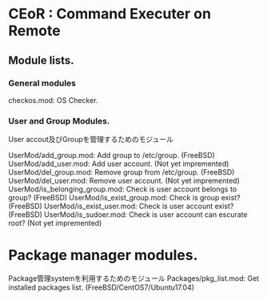# CEoR : Command Executer on Remote 

## Module lists.

### General modules
checkos.mod: OS Checker.

### User and Group Modules.
User accout及びGroupを管理するためのモジュール

UserMod/add_group.mod: Add group to /etc/group. (FreeBSD)
UserMod/add_user.mod: Add user account. (Not yet impremented)
UserMod/del_group.mod: Remove group from /etc/group. (FreeBSD)
UserMod/del_user.mod: Remove user account. (Not yet impremented)
UserMod/is_belonging_group.mod: Check is user account belongs to group? (FreeBSD)
UserMod/is_exist_group.mod: Check is group exist? (FreeBSD)
UserMod/is_exist_user.mod: Check is user account exist? (FreeBSD)
UserMod/is_sudoer.mod: Check is user account can escurate root? (Not yet impremented)

# Package manager modules.
Package管理systemを利用するためのモジュール
Packages/pkg_list.mod: Get installed packages list. (FreeBSD/CentOS7/Ubuntu17.04)

